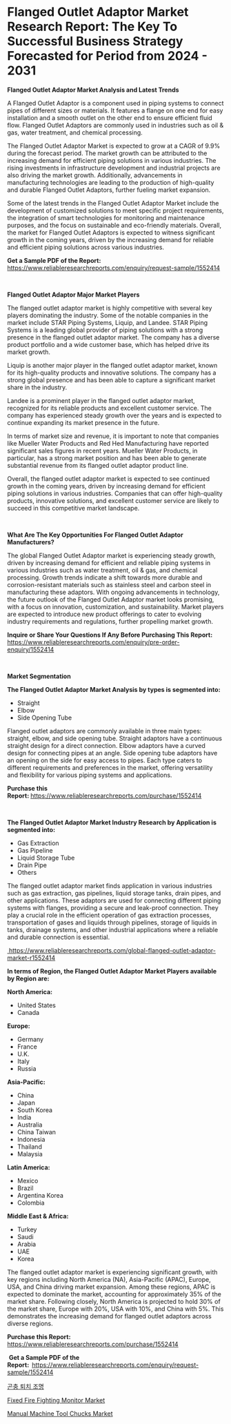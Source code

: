 <p><h1>Flanged Outlet Adaptor Market Research Report: The Key To Successful Business Strategy Forecasted for Period from 2024 - 2031</h1></p><p><strong>Flanged Outlet Adaptor Market Analysis and Latest Trends</strong></p>
<p><p>A Flanged Outlet Adaptor is a component used in piping systems to connect pipes of different sizes or materials. It features a flange on one end for easy installation and a smooth outlet on the other end to ensure efficient fluid flow. Flanged Outlet Adaptors are commonly used in industries such as oil & gas, water treatment, and chemical processing.</p><p>The Flanged Outlet Adaptor Market is expected to grow at a CAGR of 9.9% during the forecast period. The market growth can be attributed to the increasing demand for efficient piping solutions in various industries. The rising investments in infrastructure development and industrial projects are also driving the market growth. Additionally, advancements in manufacturing technologies are leading to the production of high-quality and durable Flanged Outlet Adaptors, further fueling market expansion.</p><p>Some of the latest trends in the Flanged Outlet Adaptor Market include the development of customized solutions to meet specific project requirements, the integration of smart technologies for monitoring and maintenance purposes, and the focus on sustainable and eco-friendly materials. Overall, the market for Flanged Outlet Adaptors is expected to witness significant growth in the coming years, driven by the increasing demand for reliable and efficient piping solutions across various industries.</p></p>
<p><strong>Get a Sample PDF of the Report:&nbsp;</strong> <a href="https://www.reliableresearchreports.com/enquiry/request-sample/1552414">https://www.reliableresearchreports.com/enquiry/request-sample/1552414</a></p>
<p>&nbsp;</p>
<p><strong>Flanged Outlet Adaptor Major Market Players</strong></p>
<p><p>The flanged outlet adaptor market is highly competitive with several key players dominating the industry. Some of the notable companies in the market include STAR Piping Systems, Liquip, and Landee. STAR Piping Systems is a leading global provider of piping solutions with a strong presence in the flanged outlet adaptor market. The company has a diverse product portfolio and a wide customer base, which has helped drive its market growth.</p><p>Liquip is another major player in the flanged outlet adaptor market, known for its high-quality products and innovative solutions. The company has a strong global presence and has been able to capture a significant market share in the industry.</p><p>Landee is a prominent player in the flanged outlet adaptor market, recognized for its reliable products and excellent customer service. The company has experienced steady growth over the years and is expected to continue expanding its market presence in the future.</p><p>In terms of market size and revenue, it is important to note that companies like Mueller Water Products and Red Hed Manufacturing have reported significant sales figures in recent years. Mueller Water Products, in particular, has a strong market position and has been able to generate substantial revenue from its flanged outlet adaptor product line.</p><p>Overall, the flanged outlet adaptor market is expected to see continued growth in the coming years, driven by increasing demand for efficient piping solutions in various industries. Companies that can offer high-quality products, innovative solutions, and excellent customer service are likely to succeed in this competitive market landscape.</p></p>
<p>&nbsp;</p>
<p><strong>What Are The Key Opportunities For Flanged Outlet Adaptor Manufacturers?</strong></p>
<p><p>The global Flanged Outlet Adaptor market is experiencing steady growth, driven by increasing demand for efficient and reliable piping systems in various industries such as water treatment, oil & gas, and chemical processing. Growth trends indicate a shift towards more durable and corrosion-resistant materials such as stainless steel and carbon steel in manufacturing these adaptors. With ongoing advancements in technology, the future outlook of the Flanged Outlet Adaptor market looks promising, with a focus on innovation, customization, and sustainability. Market players are expected to introduce new product offerings to cater to evolving industry requirements and regulations, further propelling market growth.</p></p>
<p><strong>Inquire or Share Your Questions If Any Before Purchasing This Report:</strong> <a href="https://www.reliableresearchreports.com/enquiry/pre-order-enquiry/1552414">https://www.reliableresearchreports.com/enquiry/pre-order-enquiry/1552414</a></p>
<p>&nbsp;</p>
<p><strong>Market Segmentation</strong></p>
<p><strong>The Flanged Outlet Adaptor Market Analysis by types is segmented into:</strong></p>
<p><ul><li>Straight</li><li>Elbow</li><li>Side Opening Tube</li></ul></p>
<p><p>Flanged outlet adaptors are commonly available in three main types: straight, elbow, and side opening tube. Straight adaptors have a continuous straight design for a direct connection. Elbow adaptors have a curved design for connecting pipes at an angle. Side opening tube adaptors have an opening on the side for easy access to pipes. Each type caters to different requirements and preferences in the market, offering versatility and flexibility for various piping systems and applications.</p></p>
<p><strong>Purchase this Report:&nbsp;</strong><a href="https://www.reliableresearchreports.com/purchase/1552414">https://www.reliableresearchreports.com/purchase/1552414</a></p>
<p>&nbsp;</p>
<p><strong>The Flanged Outlet Adaptor Market Industry Research by Application is segmented into:</strong></p>
<p><ul><li>Gas Extraction</li><li>Gas Pipeline</li><li>Liquid Storage Tube</li><li>Drain Pipe</li><li>Others</li></ul></p>
<p><p>The flanged outlet adaptor market finds application in various industries such as gas extraction, gas pipelines, liquid storage tanks, drain pipes, and other applications. These adaptors are used for connecting different piping systems with flanges, providing a secure and leak-proof connection. They play a crucial role in the efficient operation of gas extraction processes, transportation of gases and liquids through pipelines, storage of liquids in tanks, drainage systems, and other industrial applications where a reliable and durable connection is essential.</p></p>
<p><a href="https://www.reliableresearchreports.com/global-flanged-outlet-adaptor-market-r1552414">&nbsp;https://www.reliableresearchreports.com/global-flanged-outlet-adaptor-market-r1552414</a></p>
<p><strong>In terms of Region, the Flanged Outlet Adaptor Market Players available by Region are:</strong></p>
<p>
    <p> <strong> North America: </strong>
        <ul>
            <li>United States</li>
            <li>Canada</li>
        </ul>
        </p> 
    <p> <strong> Europe: </strong>
        <ul>
            <li>Germany</li>
            <li>France</li>
            <li>U.K.</li>
            <li>Italy</li>
            <li>Russia</li>
        </ul>
        </p> 
    <p> <strong> Asia-Pacific: </strong>
        <ul>
            <li>China</li>
            <li>Japan</li>
            <li>South Korea</li>
            <li>India</li>
            <li>Australia</li>
            <li>China Taiwan</li>
            <li>Indonesia</li>
            <li>Thailand</li>
            <li>Malaysia</li>
        </ul>
        </p> 
    <p> <strong> Latin America: </strong>
        <ul>
            <li>Mexico</li>
            <li>Brazil</li>
            <li>Argentina Korea</li>
            <li>Colombia</li>
        </ul>
        </p> 
    <p> <strong> Middle East & Africa: </strong>
        <ul>
            <li>Turkey</li>
            <li>Saudi</li>
            <li>Arabia</li>
            <li>UAE</li>
            <li>Korea</li>
        </ul>
    </p>
    </p>
<p><p>The flanged outlet adaptor market is experiencing significant growth, with key regions including North America (NA), Asia-Pacific (APAC), Europe, USA, and China driving market expansion. Among these regions, APAC is expected to dominate the market, accounting for approximately 35% of the market share. Following closely, North America is projected to hold 30% of the market share, Europe with 20%, USA with 10%, and China with 5%. This demonstrates the increasing demand for flanged outlet adaptors across diverse regions.</p></p>
<p><strong>Purchase this Report: </strong><a href="https://www.reliableresearchreports.com/purchase/1552414">https://www.reliableresearchreports.com/purchase/1552414</a></p>
<p>&nbsp;<strong>Get a Sample PDF of the Report:&nbsp;&nbsp;</strong><a href="https://www.reliableresearchreports.com/enquiry/request-sample/1552414">https://www.reliableresearchreports.com/enquiry/request-sample/1552414</a></p>
<p><strong></strong></p>
<p><p><a href="https://github.com/brendon65677/Market-Research-Report-List-1/blob/main/486139136137.md">곤충 퇴치 조명</a></p><p><a href="https://github.com/Paul14Anderson63/Market-Research-Report-List-4/blob/main/fixed-fire-fighting-monitor-market.md">Fixed Fire Fighting Monitor Market</a></p><p><a href="https://github.com/guneycigdem35/Market-Research-Report-List-3/blob/main/manual-machine-tool-chucks-market.md">Manual Machine Tool Chucks Market</a></p></p>